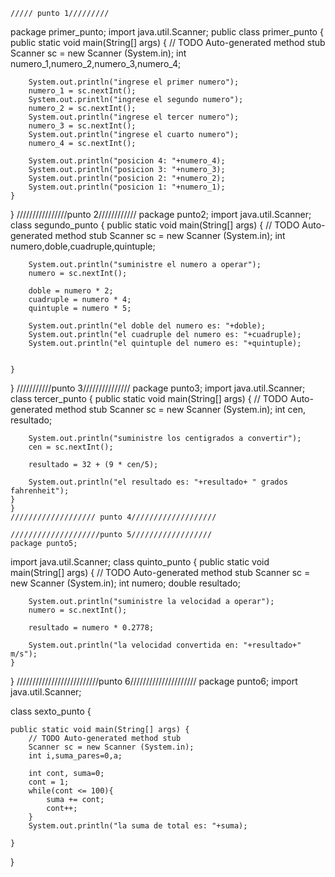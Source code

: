     ///// punto 1/////////
package primer_punto;
import java.util.Scanner;
public class primer_punto {
	public static void main(String[] args) {
		// TODO Auto-generated method stub
		Scanner sc = new Scanner (System.in);
		int numero_1,numero_2,numero_3,numero_4;
		
		System.out.println("ingrese el primer numero");
		numero_1 = sc.nextInt();
		System.out.println("ingrese el segundo numero");
		numero_2 = sc.nextInt();
		System.out.println("ingrese el tercer numero");
		numero_3 = sc.nextInt();
		System.out.println("ingrese el cuarto numero");
		numero_4 = sc.nextInt();
		
		System.out.println("posicion 4: "+numero_4);
		System.out.println("posicion 3: "+numero_3);
		System.out.println("posicion 2: "+numero_2);
		System.out.println("posicion 1: "+numero_1);
	}
}
////////////////punto 2////////////
package punto2;
import java.util.Scanner;
class segundo_punto {
	public static void main(String[] args) {
		// TODO Auto-generated method stub
		Scanner sc = new Scanner (System.in);
		int numero,doble,cuadruple,quintuple;
		
		System.out.println("suministre el numero a operar");
		numero = sc.nextInt();
		
		doble = numero * 2;
		cuadruple = numero * 4;
		quintuple = numero * 5;
		
		System.out.println("el doble del numero es: "+doble);
		System.out.println("el cuadruple del numero es: "+cuadruple);
		System.out.println("el quintuple del numero es: "+quintuple);
		
		
	}
}
///////////punto 3///////////////
package punto3;
import java.util.Scanner;
class tercer_punto {
	public static void main(String[] args) {
		// TODO Auto-generated method stub
		Scanner sc = new Scanner (System.in);
		int cen, resultado;
		
		System.out.println("suministre los centigrados a convertir");
		cen = sc.nextInt();
		
		resultado = 32 + (9 * cen/5);
		
		System.out.println("el resultado es: "+resultado+ " grados fahrenheit");	
	}
    }       
    /////////////////// punto 4///////////////////
    
    ////////////////////punto 5//////////////////
    package punto5;
import java.util.Scanner;
class quinto_punto {
	public static void main(String[] args) {
		// TODO Auto-generated method stub
		Scanner sc = new Scanner (System.in);
		int numero;
		double resultado;
		
		System.out.println("suministre la velocidad a operar");
		numero = sc.nextInt();
		
		resultado = numero * 0.2778;
		
		System.out.println("la velocidad convertida en: "+resultado+" m/s");
	}
}
//////////////////////////punto 6/////////////////////
package punto6;
import java.util.Scanner;

class sexto_punto {

	public static void main(String[] args) {
		// TODO Auto-generated method stub
		Scanner sc = new Scanner (System.in);
		int i,suma_pares=0,a;
		
		int cont, suma=0;
		cont = 1;
		while(cont <= 100){
			suma += cont;
			cont++;
		}	
		System.out.println("la suma de total es: "+suma);
		
	}
}
